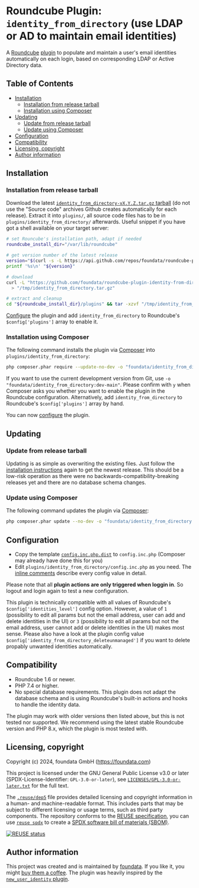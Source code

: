 # Roundcube Plugin: `identity_from_directory` (use LDAP or AD to maintain email identities)

A [Roundcube](https://roundcube.net/) [plugin](https://plugins.roundcube.net/) to populate and maintain a user's email identities automatically on each login, based on corresponding LDAP or Active Directory data.


## Table of Contents

- [Installation](#installation)
  - [Installation from release tarball](#installation-from-release-tarball)
  - [Installation using Composer](#installation-using-composer)
- [Updating](#updating)
  - [Update from release tarball](#update-from-release-tarball)
  - [Update using Composer](#update-using-composer)
- [Configuration](#configuration)
- [Compatibility](#compatibility)
- [Licensing, copyright](#licensing-copyright)
- [Author information](#author-information)


## Installation

### Installation from release tarball

Download the latest [`identity_from_directory-vX.Y.Z.tar.gz` tarball](https://github.com/foundata/roundcube-plugin-identity-from-directory/releases) (do not use the "Source code" archives Github creates automatically for each release). Extract it into `plugins/`, all source code files has to be in `plugins/identity_from_directory/` afterwards. Useful snippet if you have got a shell available on your target server:

```bash
# set Rouncube's installation path, adapt if needed
roundcube_install_dir="/var/lib/roundcube"

# get version number of the latest release
version="$(curl -s -L https://api.github.com/repos/foundata/roundcube-plugin-identity-from-directory/releases/latest | jq -r '.tag_name' | sed -e 's/^v//g')"
printf '%s\n' "${version}"

# download
curl -L "https://github.com/foundata/roundcube-plugin-identity-from-directory/releases/download/v${version}/identity_from_directory-v${version}.tar.gz" \
  > "/tmp/identity_from_directory.tar.gz"

# extract and cleanup
cd "${roundcube_install_dir}/plugins" && tar -xzvf "/tmp/identity_from_directory.tar.gz" && rm "/tmp/identity_from_directory.tar.gz"
```

[Configure](#configuration) the plugin and add `identity_from_directory` to Roundcube's `$config['plugins']` array to enable it.


### Installation using Composer

The following command installs the plugin via [Composer](https://getcomposer.org/download/) into `plugins/identity_from_directory`:

```bash
php composer.phar require --update-no-dev -o "foundata/identity_from_directory:*"`
```

If you want to use the current development version from Git, use `-o "foundata/identity_from_directory:dev-main"`. Please confirm with `y` when Composer asks you whether you want to enable the plugin in the Roundcube configuration. Alternatively, add `identity_from_directory` to Roundcube's `$config['plugins']` array by hand.

You can now [configure](#configuration) the plugin.


## Updating

### Update from release tarball

Updating is as simple as overwriting the existing files. Just follow the [installation instructions](#installation) again to get the newest release. This should be a low-risk operation as there were no backwards-compatibility-breaking releases yet and there are no database schema changes.


### Update using Composer

The following command updates the plugin via [Composer](https://getcomposer.org/download/):

```bash
php composer.phar update --no-dev -o "foundata/identity_from_directory:*"`
```


## Configuration

- Copy the template [`config.inc.php.dist`](./config.inc.php.dist) to `config.inc.php` (Composer may already have done this for you)
- Edit `plugins/identity_from_directory/config.inc.php` as you need. The [inline comments](./config.inc.php.dist) describe every config value in detail.

Please note that all **plugin actions are only triggered when loggin in**. So logout and login again to test a new configuration.

This plugin is technically compatible with all values of Roundcube's `$config['identities_level']` config option. However, a value of `1` (possibility to edit all params but not the email address, user can add and delete identities in the UI) or `3` (possibility to edit all params but not the email address, user cannot add or delete identities in the UI) makes most sense. Please also have a look at the plugin config value `$config['identity_from_directory_deleteunmanaged']` if you want to delete propably unwanted identities automatically.


## Compatibility

- Roundcube 1.6 or newer.
- PHP 7.4 or higher.
- No special database requirements. This plugin does not adapt the database schema and is using Roundcube's built-in actions and hooks to handle the identity data.

The plugin may work with older versions then listed above, but this is not tested nor supported. We recommend using the latest stable Roundcube version and PHP 8.x, which the plugin is most tested with.


## Licensing, copyright

<!--REUSE-IgnoreStart-->
Copyright (c) 2024, foundata GmbH (https://foundata.com)

This project is licensed under the GNU General Public License v3.0 or later (SPDX-License-Identifier: `GPL-3.0-or-later`), see [`LICENSES/GPL-3.0-or-later.txt`](LICENSES/GPL-3.0-or-later.txt) for the full text.

The [`.reuse/dep5`](.reuse/dep5) file provides detailed licensing and copyright information in a human- and machine-readable format. This includes parts that may be subject to different licensing or usage terms, such as third party components. The repository conforms to the [REUSE specification](https://reuse.software/spec/), you can use [`reuse spdx`](https://reuse.readthedocs.io/en/latest/readme.html#cli) to create a [SPDX software bill of materials (SBOM)](https://en.wikipedia.org/wiki/Software_Package_Data_Exchange).
<!--REUSE-IgnoreEnd-->

[![REUSE status](https://api.reuse.software/badge/github.com/foundata/roundcube-plugin-identity-from-directory)](https://api.reuse.software/info/github.com/foundata/roundcube-plugin-identity-from-directory)


## Author information

This project was created and is maintained by [foundata](https://foundata.com/). If you like it, you might [buy them a coffee](https://buy-me-a.coffee/roundcube-plugin-identity-from-directory/). The plugin was heavily inspired by the [`new_user_identity` plugin](https://github.com/roundcube/roundcubemail/tree/master/plugins/new_user_identity).
